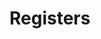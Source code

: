 # Registers

<!-- BEGIN CMDGEN util/regtool.py -d ./hw/top_integrated_earlgrey/ip_autogen/otp_ctrl/data/otp_ctrl.hjson -->
<!-- END CMDGEN -->
